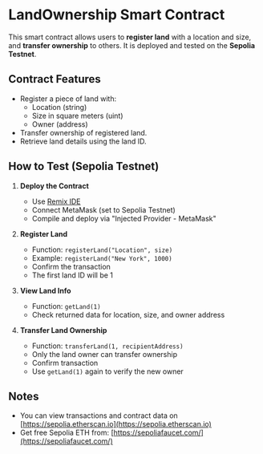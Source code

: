 # LandOwnership Smart Contract

This smart contract allows users to **register land** with a location and size, and **transfer ownership** to others. It is deployed and tested on the **Sepolia Testnet**.

## Contract Features

- Register a piece of land with:
  - Location (string)
  - Size in square meters (uint)
  - Owner (address)
- Transfer ownership of registered land.
- Retrieve land details using the land ID.

## How to Test (Sepolia Testnet)

1. **Deploy the Contract**
   - Use [Remix IDE](https://remix.ethereum.org)
   - Connect MetaMask (set to Sepolia Testnet)
   - Compile and deploy via "Injected Provider - MetaMask"

2. **Register Land**
   - Function: `registerLand("Location", size)`
   - Example: `registerLand("New York", 1000)`
   - Confirm the transaction
   - The first land ID will be 1

3. **View Land Info**
   - Function: `getLand(1)`
   - Check returned data for location, size, and owner address

4. **Transfer Land Ownership**
   - Function: `transferLand(1, recipientAddress)`
   - Only the land owner can transfer ownership
   - Confirm transaction
   - Use `getLand(1)` again to verify the new owner

## Notes

- You can view transactions and contract data on [https://sepolia.etherscan.io](https://sepolia.etherscan.io)
- Get free Sepolia ETH from: [https://sepoliafaucet.com/](https://sepoliafaucet.com/)
